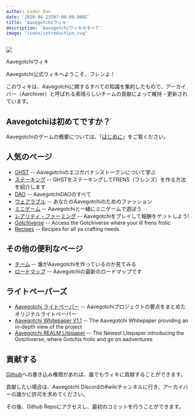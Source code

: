 ```yaml
---
author: Coder Dan
date: '2020-04-23T07:00:00.000Z'
title: 'Aavegotchiウィキ'
description: 'Aavegotchiウィキのすべて'
image: "icons/introduction.svg"
---
```


<div class="headerImageContainer">
<img class="headerImage" src="/icons/introduction.svg">
<p class="headerImageText">Aavegotchiウィキ</p>
</div>

Aavegotchi公式ウィキへようこそ、フレンよ！

このウィキは、Aavegotchiに関するすべての知識を集約したもので、アーカイバー（Aarchiver）と呼ばれる素晴らしいチームの貢献によって維持・更新されています。

## Aavegotchiは初めてですか？

Aavegotchiのゲームの概要については、「[はじめに](/introduction)」をご覧ください。

## 人気のページ
* [GHST](/ghst) -- Aavegotchiのエコガバナンストークンについて学ぶ
* [ステーキング](/staking) -- GHSTをステーキングしてFRENS（フレンズ）を作る方法を紹介します
* [DAO](/dao) -- AavegotchiDAOのすべて
* [ウェアラブル](/wearables) -- あなたのAavegotchiのためのファッション
* [ミニゲーム](/minigames) -- Aavegotchiと一緒にミニゲームで遊ぼう
* [レアリティ・ファーミング](/rarity-farming) -- Aavegotchiをプレイして報酬をゲットしよう!
* [Gotchiverse](/gotchiverse) -- Access the Gotchiverse where your lil frens frolic
* [Recipes](/recipes) -- Recipes for all ya crafting needs

## その他の便利なページ

* [チーム](/team) -- 誰がAavegotchiを作っているのか見てみる
* [ロードマップ](/roadmap) -- Aavegotchiの最新のロードマップです

## ライトペーパーズ

* [Aavegotchi ライトペーパー](https://docs.google.com/document/d/1aTijRP1Rd_Z8iu6IISWCct7TWRdzK3x-lfrucgM_7Cg/edit#heading=h.el8lgo9q7kkr) -- Aavegotchiプロジェクトの要点をまとめたオリジナルライトペーパー
* [Aavegotchi Whitepaper V1.1](https://docs.google.com/document/d/186zOapKeHNNJ9y8LIByQQ64rs0eJUlEF/) -- The Aavegotchi Whitepaper providing an in-depth view of the project
* [Aavegotchi REALM Litepaper](https://docs.google.com/document/d/1hUHF29F3_tByWd8ezSphYEE0gPJYg3K5CN1K-X3_WK8/edit) -- The Newest Litepaper introducing the Gotchiverse, where Gotchis frolic and go on aadventures

## 貢献する

[Github](https://github.com/aavegotchi/aavegotchi-wiki)への書き込み権限があれば、誰でもウィキに貢献することができます。

貢献したい場合は、Aavegotchi Discordの#wikiチャンネルに行き、アーカイバーの誰かに許可を求めてください。

その後、Github Repoにアクセスし、最初のコミットを行うことができます。 